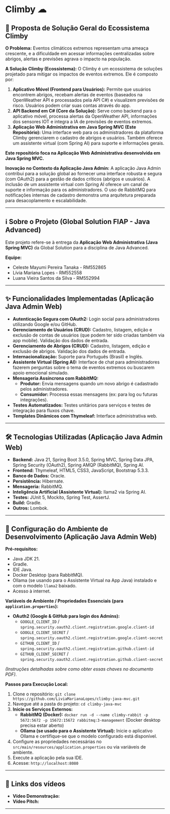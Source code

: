 # Climby ☁

## 🚀 Proposta de Solução Geral do Ecossistema Climby

**O Problema:**
Eventos climáticos extremos representam uma ameaça crescente, e a dificuldade em acessar informações centralizadas sobre abrigos, alertas e previsões agrava o impacto na população.

**A Solução Climby (Ecossistema):**
O Climby é um ecossistema de soluções projetado para mitigar os impactos de eventos extremos. Ele é composto por:
1.  **Aplicativo Móvel (Frontend para Usuários):** Permite que usuários encontrem abrigos, recebam alertas de eventos (baseados na OpenWeather API e processados pela API C#) e visualizem previsões de risco. Usuários podem criar suas contas através do app.
2.  **API Backend em C# (Core da Solução):** Serve como backend para o aplicativo móvel, processa alertas da OpenWeather API, informações dos sensores IOT e integra a IA de previsões de eventos extremos.
3.  **Aplicação Web Administrativa em Java Spring MVC (Este Repositório):** Uma interface web para os administradores da plataforma Climby gerenciarem o cadastro de abrigos e usuários. Também oferece um assistente virtual (com Spring AI) para suporte e informações gerais.

**Este repositório foca na Aplicação Web Administrativa desenvolvida em Java Spring MVC.**

**Inovação no Contexto da Aplicação Java Admin:**
A aplicação Java Admin contribui para a solução global ao fornecer uma interface robusta e segura (com OAuth2) para a gestão de dados críticos (abrigos e usuários). A inclusão de um assistente virtual com Spring AI oferece um canal de suporte e informação para os administradores. O uso de RabbitMQ para notificações internas de cadastro demonstra uma arquitetura preparada para desacoplamento e escalabilidade.

---

## ℹ️ Sobre o Projeto (Global Solution FIAP - Java Advanced)

Este projeto refere-se à entrega da **Aplicação Web Administrativa (Java Spring MVC)** da Global Solution para a disciplina de Java Advanced.

**Equipe:**
* Celeste Mayumi Pereira Tanaka - RM552865
* Lívia Mariana Lopes - RM552558
* Luana Vieira Santos da Silva - RM552994

---

## ✨ Funcionalidades Implementadas (Aplicação Java Admin Web)

* **Autenticação Segura com OAuth2:** Login social para administradores utilizando Google e/ou GitHub.
* **Gerenciamento de Usuários (CRUD):** Cadastro, listagem, edição e exclusão de contas de usuários (que podem ter sido criadas também via app mobile). Validação dos dados de entrada.
* **Gerenciamento de Abrigos (CRUD):** Cadastro, listagem, edição e exclusão de abrigos. Validação dos dados de entrada. 
* **Internacionalização:** Suporte para Português (Brasil) e Inglês.
* **Assistente Virtual (Spring AI):** Interface de chat para administradores fazerem perguntas sobre o tema de eventos extremos ou buscarem apoio emocional simulado.
* **Mensageria Assíncrona com RabbitMQ:**
    * **Produtor:** Envia mensagens quando um novo abrigo é cadastrado pelos administradores.
    * **Consumidor:** Processa essas mensagens (ex: para log ou futuras integrações).
* **Testes Automatizados:** Testes unitários para serviços e testes de integração para fluxos chave.
* **Templates Dinâmicos com Thymeleaf:** Interface administrativa web.

---

## 🛠️ Tecnologias Utilizadas (Aplicação Java Admin Web)

* **Backend:** Java 21, Spring Boot 3.5.0, Spring MVC, Spring Data JPA, Spring Security (OAuth2), Spring AMQP (RabbitMQ), Spring AI.
* **Frontend:** Thymeleaf, HTML5, CSS3, JavaScript, Bootstrap 5.3.3.
* **Banco de Dados:** Oracle.
* **Persistência:** Hibernate.
* **Mensageria:** RabbitMQ.
* **Inteligência Artificial (Assistente Virtual):** llama2 via Spring AI.
* **Testes:** JUnit 5, Mockito, Spring Test, AssertJ.
* **Build:** Gradle.
* **Outros:** Lombok.

---

## 🚀 Configuração do Ambiente de Desenvolvimento (Aplicação Java Admin Web)

**Pré-requisitos:**
* Java JDK 21.
* Gradle.
* IDE Java.
* Docker Desktop (para RabbitMQ).
* Ollama (se usando para o Assistente Virtual na App Java) instalado e com o modelo `llama2` baixado.
* Acesso à internet.

**Variáveis de Ambiente / Propriedades Essenciais (para `application.properties`):**

* **OAuth2 (Google & GitHub para login dos Admins):**
    * `GOOGLE_CLIENT_ID` / `spring.security.oauth2.client.registration.google.client-id`
    * `GOOGLE_CLIENT_SECRET` / `spring.security.oauth2.client.registration.google.client-secret`
    * `GITHUB_CLIENT_ID` / `spring.security.oauth2.client.registration.github.client-id`
    * `GITHUB_CLIENT_SECRET` / `spring.security.oauth2.client.registration.github.client-secret`

*(Instruções detalhadas sobre como obter essas chaves no documento PDF).*

**Passos para Execução Local:**
1.  Clone o repositório: `git clone https://github.com/LiviaMarianaLopes/climby-java-mvc.git`
2.  Navegue até a pasta do projeto: `cd climby-java-mvc`
3.  **Inicie os Serviços Externos:**
    * **RabbitMQ (Docker):** `docker run -d --name climby-rabbit -p 5672:5672 -p 15672:15672 rabbitmq:3-management` (Docker desktop precisa estar aberto)
    * **Ollama (se usado para o Assistente Virtual):** Inicie o aplicativo Ollama e certifique-se que o modelo configurado está disponível.
4.  Configure as propriedades necessárias no `src/main/resources/application.properties` ou via variáveis de ambiente.
5.  Execute a aplicação pela sua IDE.
6.  Acesse: `http://localhost:8080`

---

## 🔗 Links dos vídeos

* **Vídeo Demonstração:** 
* **Vídeo Pitch:**

---
